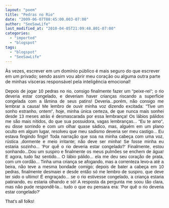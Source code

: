 ```yaml
---
layout: "poem"
title: "Pedras no Rio"
date: "2009-06-07T08:45:00.003-07:00"
author: "SeeSawLife"
last_modified_at: "2010-04-05T21:09:48.801-07:00"
categories:
  - "imported"
  - "blogspot"
tags:
  - "blogspot"
  - "SeeSawLife"
---
```


<p align="left">Às vezes, escrever em um domínio público é mais seguro do que escrever em um privado; sendo assim vou abrir meu coração ou alguma outra parte de minhas vísceras responsável pela inteligência emocional! </p><p align="justify"><span style="font-family:arial;">Depois de jogar 10 pedras no rio, consigo finalmente fazer um "peixe-rei"; o rio deveria estar congelado, e deveriam haver crianças riscando a superfície congelada com a lâmina de seus patins! Deveria...porém, não consigo me lembrar a causa! Me lembro de ouvir minha voz dizendo excitada: "Tive um sonho estranho, ontem", hoje, minha única certeza, de que nunca mais sonhei desde 13 meses atrás é desmascarada por essa lembrança! Os lábios pálidos me são mais nítidos, do que sua possuidora, vagas lembranças... "Eu te amo", eu disse sorrindo e com um olhar quase sádico, mas, alguém em um plano oculto em algum lugar, resolveu que meu sadismo deveria ser meu castigo... Eu estava fingindo fingir! Toda narração que soa na minha cabeça com uma voz, rústica ,dormente e meio irritante; não deve ser minha! Se fosse minha eu estaria sozinho... 'Por quê o rio deveria estar congelado?' Finalmente, estou sonhando...Dou um suspiro e finalmente os meus pulmões se enchem de água! E agora, tudo faz sentido... O lábio pálido... ela me deu seu coração de prata, com um cordão... Tinha uma criança se afogando, mas a correnteza levo-a até a beira, não teve a mesma bondade comigo; depois de bater a cabeça em 10 pedras, finalmente desmaiei e desde então só me lembro de suspiro, que deve ter sido o ultimo! É engraçado... se o rio estivesse congelado, a criança estaria patinando, eu estaria olhando e só! A resposta da pergunta me soou tão clara, mas não pude respondê-la... tudo o que eu pensara era: 'Por quê o rio deveria estar congelado?'</p><p align="justify"></span><span style="font-family:Arial;">That's all folks!</span></p>